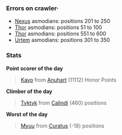 ### Errors on crawler·
- [Nexus](/#/ranking/Nexus) asmodians: positions 201 to 250
- [Thor](/#/ranking/Thor) asmodians: positions 51 to 100
- [Thor](/#/ranking/Thor) asmodians: positions 551 to 600
- [Urtem](/#/ranking/Urtem) asmodians: positions 301 to 350


### Stats

**Point scorer of the day**
>[Kayo](/#/character/Anuhart/1163011) from [Anuhart](/#/ranking/Anuhart)  (11112) Honor Points


**Climber of the day**
>[Tyktyk](/#/character/Calindi/318722) from [Calindi](/#/ranking/Calindi)  (460) positions


**Worst of the day**
>[Myuu](/#/character/Curatus/70461) from [Curatus](/#/ranking/Curatus)  (-18) positions


